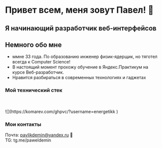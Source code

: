 # Привет всем, меня зовут Павел! 👋

## Я начинающий разработчик веб-интерфейсов

## Немного обо мне
- ммне 33 года. По образованию инженер физик-ядерщик, но тяготел всегда к Computer Science! 
- В настоящий момент прохожу обучение в Яндекс.Практикум на курсе Веб-разработчик. 
- Нравится разбираться в современных технологиях и гаджетах


### Мой технический стек




<br/>
<br/>
![](https://komarev.com/ghpvc/?username=energetikk )


### Мои контакты 
 
Почта: pavlikdemin@yandex.ru 📮<br/> 
TG: tg.me/paweldemin  
